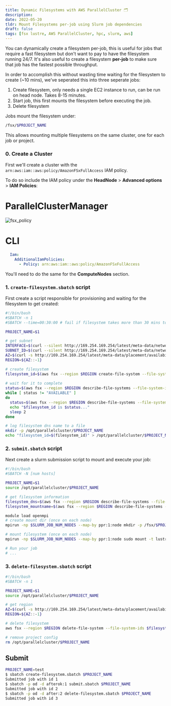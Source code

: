 ```yaml
---
title: Dynamic Filesystems with AWS ParallelCluster 🗂️
description:
date: 2022-05-20
tldr: Mount Filesystems per-job using Slurm job dependencies
draft: false
tags: [fsx lustre, AWS ParallelCluster, hpc, slurm, aws]
---
```


You can dynamically create a filesystem per-job, this is useful for jobs that require a fast filesystem but don't want to pay to have the filesystem running 24/7. It's also useful to create a filesystem **per-job** to make sure that job has the fastest possible throughput.

In order to accomplish this without wasting time waiting for the filesystem to create (~10 mins), we've seperated this into three seperate jobs:

1. Create filesystem, only needs a single EC2 instance to run, can be run on head node. Takes 8-15 minutes.
2. Start job, this first mounts the filesystem before executing the job.
3. Delete filesystem

Jobs mount the filesystem under:

```bash
/fsx/$PROJECT_NAME
```

This allows mounting multiple filesystems on the same cluster, one for each job or project.

### 0. Create a Cluster

First we'll create a cluster with the `arn:aws:iam::aws:policy/AmazonFSxFullAccess` IAM policy. 

To do so include the IAM policy under the **HeadNode** > **Advanced options** > **IAM Policies**:

# ParallelClusterManager

![fsx_policy](https://user-images.githubusercontent.com/5545980/168903747-7047017c-bd4e-4a26-a7cc-b0618770db85.png)

# CLI

```yaml
  Iam:
    AdditionalIamPolicies:
      - Policy: arn:aws:iam::aws:policy/AmazonFSxFullAccess
```

You'll need to do the same for the **ComputeNodes** section.

### 1. `create-filesystem.sbatch` script

First create a script responsible for provisioning and waiting for the filesystem to get created:

```bash
#!/bin/bash
#SBATCH -n 1
#SBATCH --time=00:30:00 # fail if filesystem takes more than 30 mins to create

PROJECT_NAME=$1

# get subnet
INTERFACE=$(curl --silent http://169.254.169.254/latest/meta-data/network/interfaces/macs/)
SUBNET_ID=$(curl --silent http://169.254.169.254/latest/meta-data/network/interfaces/macs/${INTERFACE}/subnet-id)
AZ=$(curl -s http://169.254.169.254/latest/meta-data/placement/availability-zone)
REGION=${AZ::-1}

# create filesystem
filesystem_id=$(aws fsx --region $REGION create-file-system --file-system-type LUSTRE --storage-capacity 1200 --subnet-ids $SUBNET_ID --lustre-configuration DeploymentType=SCRATCH_2 --query "FileSystem.FileSystemId" --output text)
  
# wait for it to complete
status=$(aws fsx --region $REGION describe-file-systems --file-system-ids $filesystem_id --query "FileSystems[0].Lifecycle" --output text)
while [ status != "AVAILABLE" ]
do
  status=$(aws fsx --region $REGION describe-file-systems --file-system-ids $filesystem_id --query "FileSystems[0].Lifecycle" --output text)
  echo "$filesystem_id is $status..."
  sleep 2
done

# log filesystem dns name to a file
mkdir -p /opt/parallelcluster/$PROJECT_NAME
echo "filesystem_id=$(filesystem_id)" > /opt/parallelcluster/$PROJECT_NAME
```

### 2. `submit.sbatch` script
Next create a slurm submission script to mount and execute your job:

```bash
#!/bin/bash
#SBATCH -N [num hosts]

PROJECT_NAME=$1
source /opt/parallelcluster/$PROJECT_NAME

# get filesystem information
filesystem_dns=$(aws fsx --region $REGION describe-file-systems --file-system-ids $filesystem_id --query "FileSystems[0].DNSName" --output text)
filesystem_mountname=$(aws fsx --region $REGION describe-file-systems --file-system-ids $filesystem_id --query "FileSystems[0].MountName" --output text)

module load openmpi
# create mount dir (once on each node)
mpirun -np $SLURM_JOB_NUM_NODES --map-by ppr:1:node mkdir -p /fsx/$PROJECT_NAME

# mount filesystem (once on each node)
mpirun -np $SLURM_JOB_NUM_NODES --map-by ppr:1:node sudo mount -t lustre -o noatime,flock $filesystem_dns@tcp:/$filesystem_mountname /fsx/$PROJECT_NAME

# Run your job
# ...
```

### 3. `delete-filesystem.sbatch` script

```bash
#!/bin/bash
#SBATCH -n 1

PROJECT_NAME=$1
source /opt/parallelcluster/$PROJECT_NAME

# get region
AZ=$(curl -s http://169.254.169.254/latest/meta-data/placement/availability-zone)
REGION=${AZ::-1}

# delete filesystem
aws fsx --region $REGION delete-file-system --file-system-ids $filesystem_id

# remove project config
rm /opt/parallelcluster/$PROJECT_NAME
```

## Submit

```bash
PROJECT_NAME=test
$ sbatch create-filesystem.sbatch $PROJECT_NAME
Submitted job with id 1
$ sbatch -p od -d afterok:1 submit.sbatch $PROJECT_NAME
Submitted job with id 2
$ sbatch -p od -d after:2 delete-filesystem.sbatch $PROJECT_NAME
Submitted job with id 3
```
